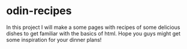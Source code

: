 # odin-recipes
In this project I will make a some pages with recipes of some delicious dishes to get familiar with the basics of html. Hope you guys might get some inspiration for your dinner plans!